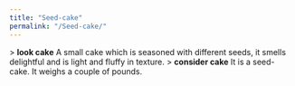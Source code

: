 ```yaml
---
title: "Seed-cake"
permalink: "/Seed-cake/"
---
```


\> **look cake**
A small cake which is seasoned with different seeds, it smells
delightful
and is light and fluffy in texture.
\> **consider cake**
It is a seed-cake.
It weighs a couple of pounds.